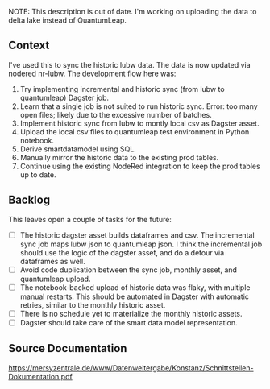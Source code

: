 NOTE: This description is out of date. I'm working on uploading the data
to delta lake instead of QuantumLeap.

## Context

I've used this to sync the historic lubw data. The data is now updated
via nodered nr-lubw. The development flow here was:

1. Try implementing incremental and historic sync (from lubw to
   quantumleap) Dagster job.
2. Learn that a single job is not suited to run historic sync. Error:
   too many open files; likely due to the excessive number of batches.
3. Implement historic sync from lubw to montly local csv as Dagster
   asset.
4. Upload the local csv files to quantumleap test environment in Python
   notebook.
5. Derive smartdatamodel using SQL.
6. Manually mirror the historic data to the existing prod tables.
7. Continue using the existing NodeRed integration to keep the prod
   tables up to date.

## Backlog

This leaves open a couple of tasks for the future:

- [ ] The historic dagster asset builds dataframes and csv. The
  incremental sync job maps lubw json to quantumleap json. I think the
  incremental job should use the logic of the dagster asset, and do a
  detour via dataframes as well.
- [ ] Avoid code duplication between the sync job, monthly asset, and
  quantumleap upload.
- [ ] The notebook-backed upload of historic data was flaky, with
  multiple manual restarts. This should be automated in Dagster with
  automatic retries, similar to the monthly historic asset.
- [ ] There is no schedule yet to materialize the monthly historic
  assets.
- [ ] Dagster should take care of the smart data model representation.

## Source Documentation

https://mersyzentrale.de/www/Datenweitergabe/Konstanz/Schnittstellen-Dokumentation.pdf
